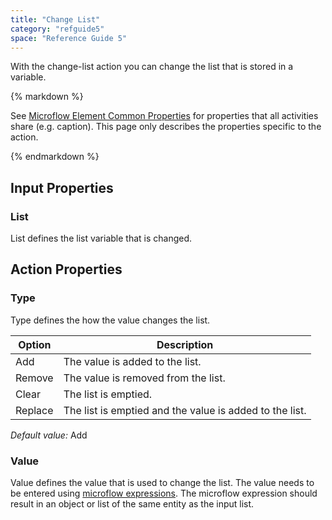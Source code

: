 ```yaml
---
title: "Change List"
category: "refguide5"
space: "Reference Guide 5"
---
```



With the change-list action you can change the list that is stored in a variable.

<div class="alert alert-info">{% markdown %}

See [Microflow Element Common Properties](Microflow+Element+Common+Properties) for properties that all activities share (e.g. caption). This page only describes the properties specific to the action.

{% endmarkdown %}</div>

## Input Properties

### List

List defines the list variable that is changed.

## Action Properties

### Type

Type defines the how the value changes the list.

<table><thead><tr><th class="confluenceTh">Option</th><th class="confluenceTh">Description</th></tr></thead><tbody><tr><td class="confluenceTd">Add</td><td class="confluenceTd">The value is added to the list.</td></tr><tr><td class="confluenceTd">Remove</td><td class="confluenceTd">The value is removed from the list.</td></tr><tr><td class="confluenceTd">Clear</td><td class="confluenceTd">The list is emptied.</td></tr><tr><td class="confluenceTd">Replace</td><td class="confluenceTd">The list is emptied and the value is added to the list.</td></tr></tbody></table>

_Default value:_ Add

### Value

Value defines the value that is used to change the list. The value needs to be entered using [microflow expressions](Microflow+Expressions). The microflow expression should result in an object or list of the same entity as the input list.